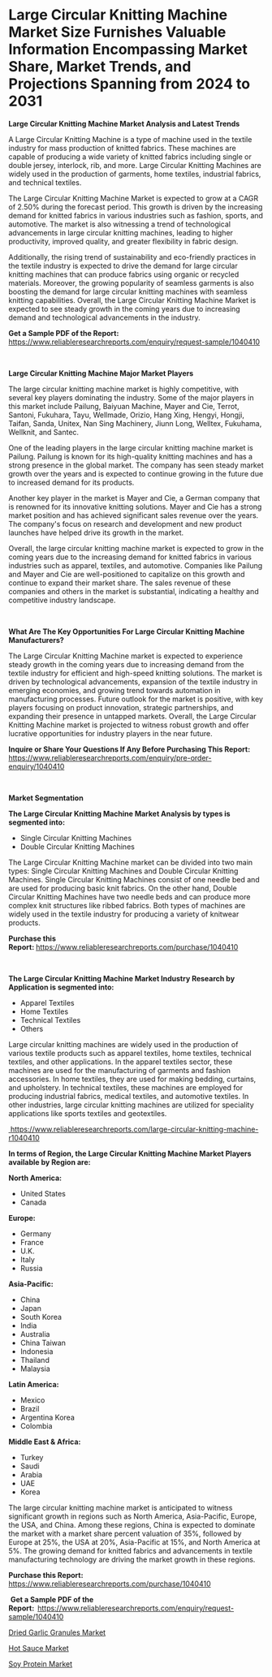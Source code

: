 <p><h1>Large Circular Knitting Machine Market Size Furnishes Valuable Information Encompassing Market Share, Market Trends, and Projections Spanning from 2024 to 2031</h1></p><p><strong>Large Circular Knitting Machine Market Analysis and Latest Trends</strong></p>
<p><p>A Large Circular Knitting Machine is a type of machine used in the textile industry for mass production of knitted fabrics. These machines are capable of producing a wide variety of knitted fabrics including single or double jersey, interlock, rib, and more. Large Circular Knitting Machines are widely used in the production of garments, home textiles, industrial fabrics, and technical textiles.</p><p>The Large Circular Knitting Machine Market is expected to grow at a CAGR of 2.50% during the forecast period. This growth is driven by the increasing demand for knitted fabrics in various industries such as fashion, sports, and automotive. The market is also witnessing a trend of technological advancements in large circular knitting machines, leading to higher productivity, improved quality, and greater flexibility in fabric design.</p><p>Additionally, the rising trend of sustainability and eco-friendly practices in the textile industry is expected to drive the demand for large circular knitting machines that can produce fabrics using organic or recycled materials. Moreover, the growing popularity of seamless garments is also boosting the demand for large circular knitting machines with seamless knitting capabilities. Overall, the Large Circular Knitting Machine Market is expected to see steady growth in the coming years due to increasing demand and technological advancements in the industry.</p></p>
<p><strong>Get a Sample PDF of the Report:&nbsp;</strong> <a href="https://www.reliableresearchreports.com/enquiry/request-sample/1040410">https://www.reliableresearchreports.com/enquiry/request-sample/1040410</a></p>
<p>&nbsp;</p>
<p><strong>Large Circular Knitting Machine Major Market Players</strong></p>
<p><p>The large circular knitting machine market is highly competitive, with several key players dominating the industry. Some of the major players in this market include Pailung, Baiyuan Machine, Mayer and Cie, Terrot, Santoni, Fukuhara, Tayu, Wellmade, Orizio, Hang Xing, Hengyi, Hongji, Taifan, Sanda, Unitex, Nan Sing Machinery, Jiunn Long, Welltex, Fukuhama, Wellknit, and Santec.</p><p>One of the leading players in the large circular knitting machine market is Pailung. Pailung is known for its high-quality knitting machines and has a strong presence in the global market. The company has seen steady market growth over the years and is expected to continue growing in the future due to increased demand for its products.</p><p>Another key player in the market is Mayer and Cie, a German company that is renowned for its innovative knitting solutions. Mayer and Cie has a strong market position and has achieved significant sales revenue over the years. The company's focus on research and development and new product launches have helped drive its growth in the market.</p><p>Overall, the large circular knitting machine market is expected to grow in the coming years due to the increasing demand for knitted fabrics in various industries such as apparel, textiles, and automotive. Companies like Pailung and Mayer and Cie are well-positioned to capitalize on this growth and continue to expand their market share. The sales revenue of these companies and others in the market is substantial, indicating a healthy and competitive industry landscape.</p></p>
<p>&nbsp;</p>
<p><strong>What Are The Key Opportunities For Large Circular Knitting Machine Manufacturers?</strong></p>
<p><p>The Large Circular Knitting Machine market is expected to experience steady growth in the coming years due to increasing demand from the textile industry for efficient and high-speed knitting solutions. The market is driven by technological advancements, expansion of the textile industry in emerging economies, and growing trend towards automation in manufacturing processes. Future outlook for the market is positive, with key players focusing on product innovation, strategic partnerships, and expanding their presence in untapped markets. Overall, the Large Circular Knitting Machine market is projected to witness robust growth and offer lucrative opportunities for industry players in the near future.</p></p>
<p><strong>Inquire or Share Your Questions If Any Before Purchasing This Report:</strong> <a href="https://www.reliableresearchreports.com/enquiry/pre-order-enquiry/1040410">https://www.reliableresearchreports.com/enquiry/pre-order-enquiry/1040410</a></p>
<p>&nbsp;</p>
<p><strong>Market Segmentation</strong></p>
<p><strong>The Large Circular Knitting Machine Market Analysis by types is segmented into:</strong></p>
<p><ul><li>Single Circular Knitting Machines</li><li>Double Circular Knitting Machines</li></ul></p>
<p><p>The Large Circular Knitting Machine market can be divided into two main types: Single Circular Knitting Machines and Double Circular Knitting Machines. Single Circular Knitting Machines consist of one needle bed and are used for producing basic knit fabrics. On the other hand, Double Circular Knitting Machines have two needle beds and can produce more complex knit structures like ribbed fabrics. Both types of machines are widely used in the textile industry for producing a variety of knitwear products.</p></p>
<p><strong>Purchase this Report:&nbsp;</strong><a href="https://www.reliableresearchreports.com/purchase/1040410">https://www.reliableresearchreports.com/purchase/1040410</a></p>
<p>&nbsp;</p>
<p><strong>The Large Circular Knitting Machine Market Industry Research by Application is segmented into:</strong></p>
<p><ul><li>Apparel Textiles</li><li>Home Textiles</li><li>Technical Textiles</li><li>Others</li></ul></p>
<p><p>Large circular knitting machines are widely used in the production of various textile products such as apparel textiles, home textiles, technical textiles, and other applications. In the apparel textiles sector, these machines are used for the manufacturing of garments and fashion accessories. In home textiles, they are used for making bedding, curtains, and upholstery. In technical textiles, these machines are employed for producing industrial fabrics, medical textiles, and automotive textiles. In other industries, large circular knitting machines are utilized for speciality applications like sports textiles and geotextiles.</p></p>
<p><a href="https://www.reliableresearchreports.com/large-circular-knitting-machine-r1040410">&nbsp;https://www.reliableresearchreports.com/large-circular-knitting-machine-r1040410</a></p>
<p><strong>In terms of Region, the Large Circular Knitting Machine Market Players available by Region are:</strong></p>
<p>
    <p> <strong> North America: </strong>
        <ul>
            <li>United States</li>
            <li>Canada</li>
        </ul>
        </p> 
    <p> <strong> Europe: </strong>
        <ul>
            <li>Germany</li>
            <li>France</li>
            <li>U.K.</li>
            <li>Italy</li>
            <li>Russia</li>
        </ul>
        </p> 
    <p> <strong> Asia-Pacific: </strong>
        <ul>
            <li>China</li>
            <li>Japan</li>
            <li>South Korea</li>
            <li>India</li>
            <li>Australia</li>
            <li>China Taiwan</li>
            <li>Indonesia</li>
            <li>Thailand</li>
            <li>Malaysia</li>
        </ul>
        </p> 
    <p> <strong> Latin America: </strong>
        <ul>
            <li>Mexico</li>
            <li>Brazil</li>
            <li>Argentina Korea</li>
            <li>Colombia</li>
        </ul>
        </p> 
    <p> <strong> Middle East & Africa: </strong>
        <ul>
            <li>Turkey</li>
            <li>Saudi</li>
            <li>Arabia</li>
            <li>UAE</li>
            <li>Korea</li>
        </ul>
    </p>
    </p>
<p><p>The large circular knitting machine market is anticipated to witness significant growth in regions such as North America, Asia-Pacific, Europe, the USA, and China. Among these regions, China is expected to dominate the market with a market share percent valuation of 35%, followed by Europe at 25%, the USA at 20%, Asia-Pacific at 15%, and North America at 5%. The growing demand for knitted fabrics and advancements in textile manufacturing technology are driving the market growth in these regions.</p></p>
<p><strong>Purchase this Report: </strong><a href="https://www.reliableresearchreports.com/purchase/1040410">https://www.reliableresearchreports.com/purchase/1040410</a></p>
<p>&nbsp;<strong>Get a Sample PDF of the Report:&nbsp;&nbsp;</strong><a href="https://www.reliableresearchreports.com/enquiry/request-sample/1040410">https://www.reliableresearchreports.com/enquiry/request-sample/1040410</a></p>
<p><strong></strong></p>
<p><p><a href="https://medium.com/@lottierunte1948/dried-garlic-granules-market-share-and-new-trends-analysis-by-its-type-application-end-use-and-f9c4d82b6e9e">Dried Garlic Granules Market</a></p><p><a href="https://medium.com/@erinveum/hot-sauce-market-report-by-product-type-us-2-ounce-us-2-5-ounce-us-6-10-ounce-us-10-56e45d0576c2">Hot Sauce Market</a></p><p><a href="https://medium.com/@jacobwilkins67/soy-protein-market-size-share-trends-analysis-report-by-product-concentrated-soy-7e4f4a94542c">Soy Protein Market</a></p></p>